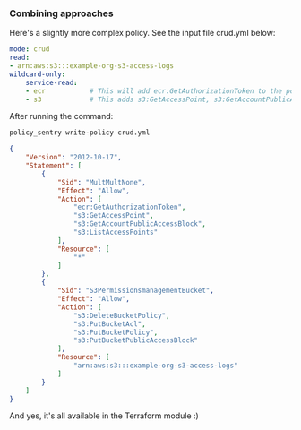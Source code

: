 

### Combining approaches

Here's a slightly more complex policy. See the input file crud.yml below:

```yaml
mode: crud
read:
- arn:aws:s3:::example-org-s3-access-logs
wildcard-only:
    service-read:
    - ecr           # This will add ecr:GetAuthorizationToken to the policy
    - s3            # This adds s3:GetAccessPoint, s3:GetAccountPublicAccessBlock, s3:ListAccessPoints
```

After running the command:

```bash
policy_sentry write-policy crud.yml
```

```json
{
    "Version": "2012-10-17",
    "Statement": [
        {
            "Sid": "MultMultNone",
            "Effect": "Allow",
            "Action": [
                "ecr:GetAuthorizationToken",
                "s3:GetAccessPoint",
                "s3:GetAccountPublicAccessBlock",
                "s3:ListAccessPoints"
            ],
            "Resource": [
                "*"
            ]
        },
        {
            "Sid": "S3PermissionsmanagementBucket",
            "Effect": "Allow",
            "Action": [
                "s3:DeleteBucketPolicy",
                "s3:PutBucketAcl",
                "s3:PutBucketPolicy",
                "s3:PutBucketPublicAccessBlock"
            ],
            "Resource": [
                "arn:aws:s3:::example-org-s3-access-logs"
            ]
        }
    ]
}
```

And yes, it's all available in the Terraform module :)
